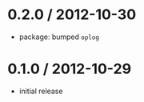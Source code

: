 
0.2.0 / 2012-10-30
==================

  * package: bumped `oplog`

0.1.0 / 2012-10-29
==================

  * initial release
